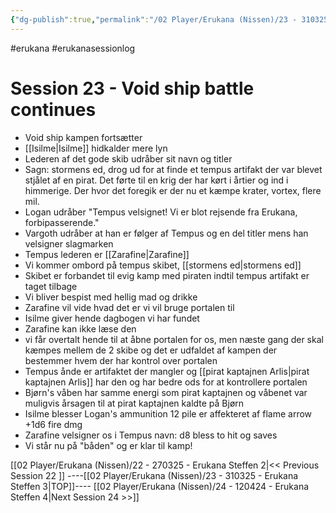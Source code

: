 ```yaml
---
{"dg-publish":true,"permalink":"/02 Player/Erukana (Nissen)/23 - 310325 - Erukana Steffen 3/"}
---
```


#erukana #erukanasessionlog 

# Session 23 - Void ship battle continues 

- Void ship kampen fortsætter
- [[Isilme\|Isilme]] hidkalder mere lyn
- Lederen af det gode skib udråber sit navn og titler 
- Sagn: stormens ed, drog ud for at finde et tempus artifakt der var blevet stjålet af en pirat. Det førte til en krig der har kørt i årtier og ind i himmerige. Der hvor det foregik er der nu et kæmpe krater, vortex, flere mil. 
- Logan udråber "Tempus velsignet! Vi er blot rejsende fra Erukana, forbipasserende."
- Vargoth udråber at han er følger af Tempus og en del titler mens han velsigner slagmarken
- Tempus lederen er [[Zarafine\|Zarafine]] 
- Vi kommer ombord på tempus skibet, [[stormens ed\|stormens ed]] 
- Skibet er forbandet til evig kamp med piraten indtil tempus artifakt er taget tilbage 
- Vi bliver bespist med hellig mad og drikke
- Zarafine vil vide hvad det er vi vil bruge portalen til 
- Isilme giver hende dagbogen vi har fundet 
- Zarafine kan ikke læse den 
- vi får overtalt hende til at åbne portalen for os, men næste gang der skal kæmpes mellem de 2 skibe og det er udfaldet af kampen der bestemmer hvem der har kontrol over portalen 
- Tempus ånde er artifaktet der mangler og [[pirat kaptajnen Arlis\|pirat kaptajnen Arlis]] har den og har bedre ods for at kontrollere portalen 
- Bjørn's våben har samme energi som pirat kaptajnen og våbenet var muligvis årsagen til at pirat kaptajnen kaldte på Bjørn
- Isilme blesser Logan's ammunition 12 pile er affekteret af flame arrow +1d6 fire dmg
- Zarafine velsigner os i Tempus navn: d8 bless to hit og saves 
- Vi står nu på "båden" og er klar til kamp! 


[[02 Player/Erukana (Nissen)/22 - 270325 - Erukana Steffen 2\|<< Previous Session 22 ]] ----[[02 Player/Erukana (Nissen)/23 - 310325 - Erukana Steffen 3\|TOP]]----  [[02 Player/Erukana (Nissen)/24 - 120424 - Erukana Steffen 4\|Next Session 24  >>]]